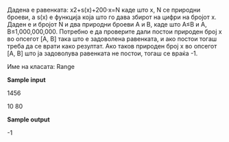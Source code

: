 Дадена е равенката: x2+s(x)+200·x=N каде што x, N се природни броеви, а s(x) е функција која што го дава збирот на цифри на бројот x. Даден е и бројот N и два природни броеви A и B, каде што A≤B и A, B≤1,000,000,000. Потребно е да проверите дали постои природен број x во опсегот [A, B] така што е задоволена равенката, и ако постои тогаш треба да се врати како резултат. Ако таков природен број x во опсегот [A, B] што ја задоволува равенката не постои, тогаш се враќа -1.

Име на класата: Range

**Sample input**

1456

10 80

**Sample output**

-1